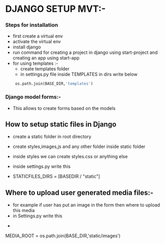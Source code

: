 


# DJANGO SETUP MVT:-


### Steps for installation

- first create a virtual env 
- activate the virtual env
- install django 
- run command for creating a project in django using start-project and creating an app using start-app
- for using templates :-
  - create templates folder 
  - in settings.py file inside TEMPLATES in dirs  write below 
  ```python 
   os.path.join(BASE_DIR,'templates')
  ```


### Django model forms:-

- This allows to create forms based on the models


## How to setup static files in Django 
- create a static folder in root directory
- create styles,images,js and any other folder inside static folder
- inside styles we can create styles.css or anything else

- inside settings.py write this
- STATICFILES_DIRS = [BASEDIR / "static"]

## Where to upload user generated media files:-

- for example if user has put an image in the form then where to upload this media
- in Settings.py write this
- ```python 
MEDIA_ROOT = os.path.join(BASE_DIR,'static/images')

```





























